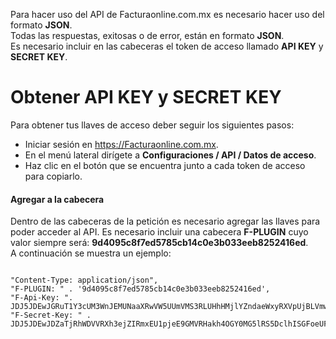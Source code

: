 Para hacer uso del API de Facturaonline.com.mx es necesario hacer uso del formato **JSON**.  
Todas las respuestas, exitosas o de error, están en formato **JSON**.  
Es necesario incluir en las cabeceras el token de acceso llamado **API KEY** y **SECRET KEY**.  


# Obtener API KEY y SECRET KEY

Para obtener tus llaves de acceso deber seguir los siguientes pasos:
* Iniciar sesión en https://Facturaonline.com.mx.
* En el menú lateral dirígete a **Configuraciones / API / Datos de acceso**.
* Haz clic en el botón que se encuentra junto a cada token de acceso para copiarlo.


#### Agregar a la cabecera

Dentro de las cabeceras de la petición es necesario agregar las llaves para poder acceder al API.
Es necesario incluir una cabecera  **F-PLUGIN** cuyo valor siempre será: **9d4095c8f7ed5785cb14c0e3b033eeb8252416ed**.  
A continuación se muestra un ejemplo:  

```

"Content-Type: application/json",
"F-PLUGIN: " . '9d4095c8f7ed5785cb14c0e3b033eeb8252416ed',
"F-Api-Key: ". JDJ5JDEwJGRuT1Y3cUM3WnJEMUNaaXRwVW5UUmVMS3RLUHhHMjlYZndaeWxyRXVpUjBLVmwxOHBPWFXX,
"F-Secret-Key: " . JDJ5JDEwJDZaTjRhWDVVRXh3ejZIRmxEU1pjeE9GMVRHakh4OGY0MG5lRS5DclhISGFoeUFmaThxaUXX

```
